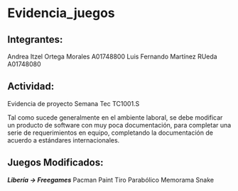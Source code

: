 # Evidencia_juegos

## Integrantes:

Andrea Itzel Ortega Morales A01748800
Luis Fernando Martínez RUeda A01748080

## Actividad:

Evidencia de proyecto Semana Tec TC1001.S

Tal como sucede generalmente en el ambiente laboral, se debe modificar un producto de software con muy poca documentación, para completar una serie de requerimientos en equipo, completando la documentación de acuerdo a estándares internacionales.

## Juegos Modificados:
***Libería -> Freegames***
Pacman
Paint
Tiro Parabólico
Memorama
Snake


